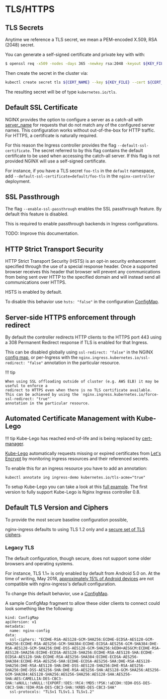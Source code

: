 # TLS/HTTPS

## TLS Secrets

Anytime we reference a TLS secret, we mean a PEM-encoded X.509, RSA (2048) secret.

You can generate a self-signed certificate and private key with with:

```bash
$ openssl req -x509 -nodes -days 365 -newkey rsa:2048 -keyout ${KEY_FILE} -out ${CERT_FILE} -subj "/CN=${HOST}/O=${HOST}"`
```

Then create the secret in the cluster via:

```bash
kubectl create secret tls ${CERT_NAME} --key ${KEY_FILE} --cert ${CERT_FILE}
```

The resulting secret will be of type `kubernetes.io/tls`.

## Default SSL Certificate

NGINX provides the option to configure a server as a catch-all with
[server_name](http://nginx.org/en/docs/http/server_names.html)
for requests that do not match any of the configured server names.
This configuration works without out-of-the-box for HTTP traffic.
For HTTPS, a certificate is naturally required.

For this reason the Ingress controller provides the flag `--default-ssl-certificate`.
The secret referred to by this flag contains the default certificate to be used when
accessing the catch-all server.
If this flag is not provided NGINX will use a self-signed certificate.

For instance, if you have a TLS secret `foo-tls` in the `default` namespace,
add `--default-ssl-certificate=default/foo-tls` in the `nginx-controller` deployment.

## SSL Passthrough

The flag `--enable-ssl-passthrough` enables the SSL passthrough feature.
By default this feature is disabled.

This is required to enable passthrough backends in Ingress configurations.

TODO: Improve this documentation.

## HTTP Strict Transport Security

HTTP Strict Transport Security (HSTS) is an opt-in security enhancement specified
through the use of a special response header. Once a supported browser receives
this header that browser will prevent any communications from being sent over
HTTP to the specified domain and will instead send all communications over HTTPS.

HSTS is enabled by default.

To disable this behavior use `hsts: "false"` in the configuration [ConfigMap][ConfigMap].

## Server-side HTTPS enforcement through redirect

By default the controller redirects HTTP clients to the HTTPS port
443 using a 308 Permanent Redirect response if TLS is enabled for that Ingress.

This can be disabled globally using `ssl-redirect: "false"` in the NGINX [config map][ConfigMap],
or per-Ingress with the `nginx.ingress.kubernetes.io/ssl-redirect: "false"`
annotation in the particular resource.

!!! tip

    When using SSL offloading outside of cluster (e.g. AWS ELB) it may be useful to enforce a
    redirect to HTTPS even when there is no TLS certificate available.
    This can be achieved by using the `nginx.ingress.kubernetes.io/force-ssl-redirect: "true"`
    annotation in the particular resource.

## Automated Certificate Management with Kube-Lego

!!! tip
    Kube-Lego has reached end-of-life and is being
    replaced by [cert-manager](https://github.com/jetstack/cert-manager/).

[Kube-Lego] automatically requests missing or expired certificates from [Let's Encrypt]
by monitoring ingress resources and their referenced secrets.

To enable this for an ingress resource you have to add an annotation:

```console
kubectl annotate ing ingress-demo kubernetes.io/tls-acme="true"
```

To setup Kube-Lego you can take a look at this [full example][full-kube-lego-example].
The first version to fully support Kube-Lego is Nginx Ingress controller 0.8.

## Default TLS Version and Ciphers

To provide the most secure baseline configuration possible,

nginx-ingress defaults to using TLS 1.2 only and a [secure set of TLS ciphers][ssl-ciphers].

### Legacy TLS

The default configuration, though secure, does not support some older browsers and operating systems.

For instance, TLS 1.1+ is only enabled by default from Android 5.0 on. At the time of writing,
May 2018, [approximately 15% of Android devices](https://developer.android.com/about/dashboards/#Platform)
are not compatible with nginx-ingress's default configuration.

To change this default behavior, use a [ConfigMap][ConfigMap].

A sample ConfigMap fragment to allow these older clients to connect could look something like the following:

```
kind: ConfigMap
apiVersion: v1
metadata:
  name: nginx-config
data:
  ssl-ciphers: "ECDHE-RSA-AES128-GCM-SHA256:ECDHE-ECDSA-AES128-GCM-SHA256:ECDHE-RSA-AES256-GCM-SHA384:ECDHE-ECDSA-AES256-GCM-SHA384:DHE-RSA-AES128-GCM-SHA256:DHE-DSS-AES128-GCM-SHA256:kEDH+AESGCM:ECDHE-RSA-AES128-SHA256:ECDHE-ECDSA-AES128-SHA256:ECDHE-RSA-AES128-SHA:ECDHE-ECDSA-AES128-SHA:ECDHE-RSA-AES256-SHA384:ECDHE-ECDSA-AES256-SHA384:ECDHE-RSA-AES256-SHA:ECDHE-ECDSA-AES256-SHA:DHE-RSA-AES128-SHA256:DHE-RSA-AES128-SHA:DHE-DSS-AES128-SHA256:DHE-RSA-AES256-SHA256:DHE-DSS-AES256-SHA:DHE-RSA-AES256-SHA:AES128-GCM-SHA256:AES256-GCM-SHA384:AES128-SHA256:AES256-SHA256:AES128-SHA:AES256-SHA:AES:CAMELLIA:DES-CBC3-SHA:!aNULL:!eNULL:!EXPORT:!DES:!RC4:!MD5:!PSK:!aECDH:!EDH-DSS-DES-CBC3-SHA:!EDH-RSA-DES-CBC3-SHA:!KRB5-DES-CBC3-SHA"
  ssl-protocols: "TLSv1 TLSv1.1 TLSv1.2"
```



[full-kube-lego-example]:https://github.com/jetstack/kube-lego/tree/master/examples
[Kube-Lego]:https://github.com/jetstack/kube-lego
[Let's Encrypt]:https://letsencrypt.org
[ConfigMap]: ./nginx-configuration/configmap.md
[ssl-ciphers]: ./nginx-configuration/configmap.md#ssl-ciphers